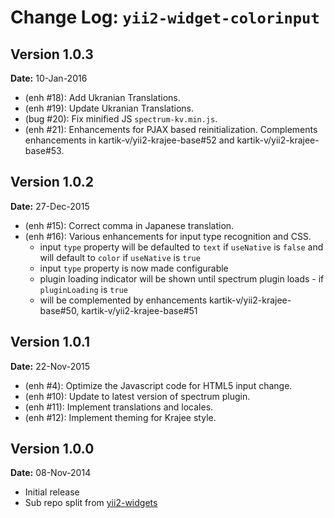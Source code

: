 Change Log: `yii2-widget-colorinput`
====================================

## Version 1.0.3

**Date:** 10-Jan-2016

- (enh #18): Add Ukranian Translations.
- (enh #19): Update Ukranian Translations.
- (bug #20): Fix minified JS `spectrum-kv.min.js`.
- (enh #21): Enhancements for PJAX based reinitialization. Complements enhancements in kartik-v/yii2-krajee-base#52 and kartik-v/yii2-krajee-base#53.

## Version 1.0.2

**Date:** 27-Dec-2015

- (enh #15): Correct comma in Japanese translation.
- (enh #16): Various enhancements for input type recognition and CSS.
    - input `type` property will be defaulted to `text` if `useNative` is `false` and will default to `color` if `useNative` is `true`
    - input `type` property is now made configurable
    - plugin loading indicator will be shown until spectrum plugin loads - if `pluginLoading` is `true`
    - will be complemented by enhancements kartik-v/yii2-krajee-base#50, kartik-v/yii2-krajee-base#51

## Version 1.0.1

**Date:** 22-Nov-2015

- (enh #4): Optimize the Javascript code for HTML5 input change.
- (enh #10): Update to latest version of spectrum plugin.
- (enh #11): Implement translations and locales.
- (enh #12): Implement theming for Krajee style.

## Version 1.0.0

**Date:** 08-Nov-2014

- Initial release 
- Sub repo split from [yii2-widgets](https://github.com/kartik-v/yii2-widgets)